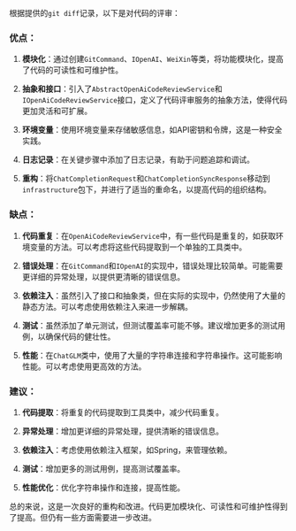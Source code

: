 根据提供的`git diff`记录，以下是对代码的评审：

### 优点：

1. **模块化**：通过创建`GitCommand`、`IOpenAI`、`WeiXin`等类，将功能模块化，提高了代码的可读性和可维护性。

2. **抽象和接口**：引入了`AbstractOpenAiCodeReviewService`和`IOpenAiCodeReviewService`接口，定义了代码评审服务的抽象方法，使得代码更加灵活和可扩展。

3. **环境变量**：使用环境变量来存储敏感信息，如API密钥和令牌，这是一种安全实践。

4. **日志记录**：在关键步骤中添加了日志记录，有助于问题追踪和调试。

5. **重构**：将`ChatCompletionRequest`和`ChatCompletionSyncResponse`移动到`infrastructure`包下，并进行了适当的重命名，以提高代码的组织结构。

### 缺点：

1. **代码重复**：在`OpenAiCodeReviewService`中，有一些代码是重复的，如获取环境变量的方法。可以考虑将这些代码提取到一个单独的工具类中。

2. **错误处理**：在`GitCommand`和`IOpenAI`的实现中，错误处理比较简单。可能需要更详细的异常处理，以提供更清晰的错误信息。

3. **依赖注入**：虽然引入了接口和抽象类，但在实际的实现中，仍然使用了大量的静态方法。可以考虑使用依赖注入来进一步解耦。

4. **测试**：虽然添加了单元测试，但测试覆盖率可能不够。建议增加更多的测试用例，以确保代码的健壮性。

5. **性能**：在`ChatGLM`类中，使用了大量的字符串连接和字符串操作。这可能影响性能。可以考虑使用更高效的方法。

### 建议：

1. **代码提取**：将重复的代码提取到工具类中，减少代码重复。

2. **异常处理**：增加更详细的异常处理，提供清晰的错误信息。

3. **依赖注入**：考虑使用依赖注入框架，如Spring，来管理依赖。

4. **测试**：增加更多的测试用例，提高测试覆盖率。

5. **性能优化**：优化字符串操作和连接，提高性能。

总的来说，这是一次良好的重构和改进。代码更加模块化、可读性和可维护性得到了提高。但仍有一些方面需要进一步改进。
